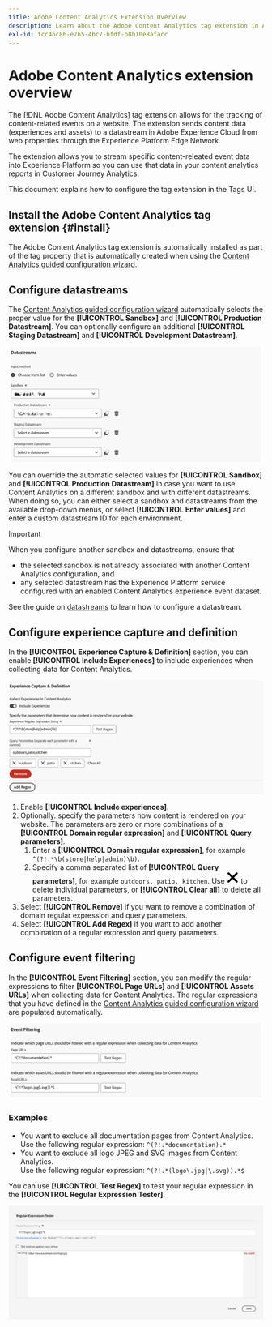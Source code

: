 ```yaml
---
title: Adobe Content Analytics Extension Overview
description: Learn about the Adobe Content Analytics tag extension in Adobe Experience Platform.
exl-id: fcc46c86-e765-4bc7-bfdf-b8b10e8afacc
---
```

# Adobe Content Analytics extension overview

The [!DNL Adobe Content Analytics] tag extension allows for the tracking of content-related events on a website. The extension sends content data (experiences and assets) to a datastream in Adobe Experience Cloud from web properties through the Experience Platform Edge Network.

The extension allows you to stream specific content-releated event data into Experience Platform so you can use that data in your content analytics reports in Customer Journey Analytics.

This document explains how to configure the tag extension in the Tags UI.

## Install the Adobe Content Analytics tag extension {#install}

The Adobe Content Analytics tag extension is automatically installed as part of the tag property that is automatically created when using the [Content Analytics guided configuration wizard](https://experienceleague.adobe.com/en/docs/analytics-platform/using/content-analytics/configuration/guided). 

<!--
### Manual installation

In case of a manual configuration, the Adobe Content Analytics tag extension needs a property to be installed on. If you have not done so already, see the documentation on [creating a tag property](https://experienceleague.adobe.com/en/docs/platform-learn/implement-in-websites/configure-tags/create-a-property).

After you have created a property or when you select the property created using the [Content Analytics guided configuration wizard](https://experienceleague.adobe.com/en/docs/analytics-platform/using/content-analytics/configuration/guided), open the property and select the **[!UICONTROL Extensions]** tab on the left side bar.

Select the **[!UICONTROL Catalog]** tab. From the list of available extensions, find the **[!DNL Adobe Content Analytics]** extension and select **[!UICONTROL Install]**.

![Image showing the Tags UI with the Web SDK extension selected](assets/aca-tag-install.png)

After selecting **[!UICONTROL Install]**, you must configure the Adobe Content Analytics tag extension and save the configuration.
-->

<!--
## Configure schema

The [Content Analytics guided configuration wizard](https://experienceleague.adobe.com/en/docs/analytics-platform/using/content-analytics/configuration/guided) automatically populates the proper value for the **[!UICONTROL Tenant Schema Name]**. 

![Image that shows the Schema configuration of the Adobe Content Analytics tag extension in the Tags UI](assets/aca-tag-schema.png)

>[!WARNING]
>
>Do not modify the value for **[!UICONTROL Tenant Schema Name]**.

-->

## Configure datastreams

The [Content Analytics guided configuration wizard](https://experienceleague.adobe.com/en/docs/analytics-platform/using/content-analytics/configuration/guided) automatically selects the proper value for the **[!UICONTROL Sandbox]** and **[!UICONTROL Production Datastream]**. You can optionally configure an additional **[!UICONTROL Staging Datastream]** and **[!UICONTROL Development Datastream]**.

![Image that shows the Datastreams configuration of the Adobe Content Analytics tag extension in the Tags UI](assets/aca-tag-datastreams.png)

You can override the automatic selected values for **[!UICONTROL Sandbox]** and **[!UICONTROL Production Datastream]** in case you want to use Content Analytics on a different sandbox and with different datastreams. When doing so, you can either select a sandbox and datastreams from the available drop-down menus, or select **[!UICONTROL Enter values]** and enter a custom datastream ID for each environment.

>[!IMPORTANT]
>
>When you configure another sandbox and datastreams, ensure that
>
>* the selected sandbox is not already associated with another Content Analytics configuration, and 
>* any selected datastream has the Experience Platform service configured with an enabled Content Analytics experience event dataset. 

See the guide on [datastreams](../../../../datastreams/overview.md) to learn how to configure a datastream.

## Configure experience capture and definition

In the **[!UICONTROL Experience Capture & Definition]** section, you can enable **[!UICONTROL Include Experiences]** to include experiences when collecting data for Content Analytics. 

![Image showing Experience Capture and Definition section in extension](assets/aca-tag-experiencecapture.png)

1. Enable **[!UICONTROL Include experiences]**.
1. Optionally. specify the parameters how content is rendered on your website. The parameters are zero or more combinations of a **[!UICONTROL Domain regular expression]** and **[!UICONTROL Query parameters]**.
   1. Enter a **[!UICONTROL Domain regular expression]**, for example `^(?!.*\b(store|help|admin)\b)`.
   1. Specify a comma separated list of **[!UICONTROL Query parameters]**, for example `outdoors, patio, kitchen`. 
   Use ![Close](./assets/CrossSize300.svg) to delete individual parameters, or **[!UICONTROL Clear all]** to delete all parameters.
1. Select **[!UICONTROL Remove]** if you want to remove a combination of domain regular expression and query parameters.
1. Select **[!UICONTROL Add Regex]** if you want to add another combination of a regular expression and query parameters.

## Configure event filtering

In the **[!UICONTROL Event Filtering]** section, you can modify the regular expressions to filter **[!UICONTROL Page URLs]** and **[!UICONTROL Assets URLs]** when collecting data for Content Analytics. The regular expressions that you have defined in the [Content Analytics guided configuration wizard](https://experienceleague.adobe.com/en/docs/analytics-platform/using/content-analytics/configuration/guided) are populated automatically.

![Image showing the event filtering settings of the Adobe Content Analytics tag extension in the Tags UI](assets/aca-tag-eventfiltering.png)


### Examples

* You want to exclude all documentation pages from Content Analytics.<br/>Use the following regular expression: `^(?!.*documentation).*`
* You want to exclude all logo JPEG and SVG images from Content Analytics.<br/>Use the following regular expression: `^(?!.*(logo\.jpg|\.svg)).*$`

You can use **[!UICONTROL Test Regex]** to test your regular expression in the **[!UICONTROL Regular Expression Tester]**.

![Image showing the regular expression tester of the Adobe Content Analytics tag extension in the Tags UI](assets/aca-tag-regextester.png)

